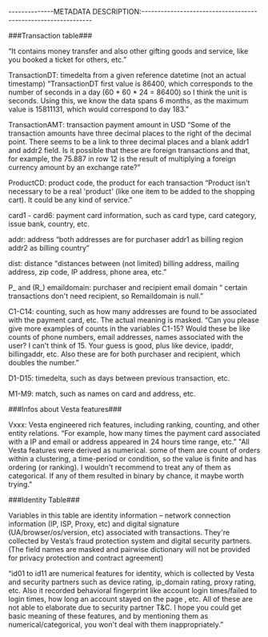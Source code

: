 --------------METADATA DESCRIPTION:--------------------------------------------------------------

###Transaction table###

“It contains money transfer and also other gifting goods and service, like you booked a ticket for
 others, etc.”

TransactionDT: timedelta from a given reference datetime (not an actual timestamp)
“TransactionDT first value is 86400, which corresponds to the number of seconds in a day 
(60 * 60 * 24 = 86400) so I think the unit is seconds. Using this, we know the data spans 6 
months, as the maximum value is 15811131, which would correspond to day 183.”

TransactionAMT: transaction payment amount in USD
“Some of the transaction amounts have three decimal places to the right of the decimal point. 
There seems to be a link to three decimal places and a blank addr1 and addr2 field. Is it 
possible that these are foreign transactions and that, for example, the 75.887 in row 12 is the 
result of multiplying a foreign currency amount by an exchange rate?”

ProductCD: product code, the product for each transaction
“Product isn't necessary to be a real 'product' (like one item to be added to the shopping cart). 
It could be any kind of service.”

card1 - card6: payment card information, such as card type, card category, issue bank, country, etc.

addr: address
“both addresses are for purchaser
addr1 as billing region
addr2 as billing country”

dist: distance
"distances between (not limited) billing address, mailing address, zip code, IP address, phone 
area, etc.”

P_ and (R_) emaildomain: purchaser and recipient email domain “ certain transactions don't need 
recipient, so Remaildomain is null.”

C1-C14: counting, such as how many addresses are found to be associated with the payment card, 
etc. The actual meaning is masked.
“Can you please give more examples of counts in the variables C1-15? Would these be like counts 
of phone numbers, email addresses, names associated with the user? I can't think of 15.
Your guess is good, plus like device, ipaddr, billingaddr, etc. Also these are for both purchaser 
and recipient, which doubles the number.”

D1-D15: timedelta, such as days between previous transaction, etc.

M1-M9: match, such as names on card and address, etc.


###Infos about Vesta features###

Vxxx: Vesta engineered rich features, including ranking, counting, and other entity relations.
“For example, how many times the payment card associated with a IP and email or address appeared 
in 24 hours time range, etc.”
"All Vesta features were derived as numerical. some of them are count of orders within a 
clustering, a time-period or condition, so the value is finite and has ordering (or ranking). 
I wouldn't recommend to treat any of them as categorical. If any of them resulted in binary by 
chance, it maybe worth trying."


###Identity Table###

Variables in this table are identity information – network connection information (IP, ISP, Proxy, 
etc) and digital signature (UA/browser/os/version, etc) associated with transactions.
They're collected by Vesta’s fraud protection system and digital security partners.
(The field names are masked and pairwise dictionary will not be provided for privacy protection 
and contract agreement)

“id01 to id11 are numerical features for identity, which is collected by Vesta and security 
partners such as device rating, ip_domain rating, proxy rating, etc. Also it recorded behavioral 
fingerprint like account login times/failed to login times, how long an account stayed on the page
, etc. All of these are not able to elaborate due to security partner T&C. I hope you could get 
basic meaning of these features, and by mentioning them as numerical/categorical, you won't deal 
with them inappropriately.”
